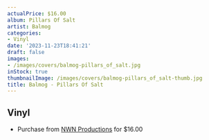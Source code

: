 ```yaml
---
actualPrice: $16.00
album: Pillars Of Salt
artist: Balmog
categories:
- Vinyl
date: '2023-11-23T18:41:21'
draft: false
images:
- /images/covers/balmog-pillars_of_salt.jpg
inStock: true
thumbnailImage: /images/covers/balmog-pillars_of_salt-thumb.jpg
title: Balmog - Pillars Of Salt
---
```


## Vinyl
* Purchase from [NWN Productions](http://shop.nwnprod.com/index.php?route=product/product&path=75&product_id=32179&sort=pd.name&order=ASC) for $16.00
